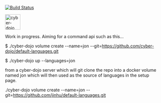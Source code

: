 [![Build Status](https://travis-ci.org/cyber-dojo/default-languages.svg?branch=master)](https://travis-ci.org/cyber-dojo/default-languages)

<img src="https://raw.githubusercontent.com/cyber-dojo/web/master/public/images/home_page_logo.png" alt="cyber-dojo yin/yang logo" width="50px" height="50px"/>

Work in progress. Aiming for a command api such as this...

$ ./cyber-dojo volume create --name=jon --git=https://github.com/cyber-dojo/default-languages.git

$ ./cyber-dojo up --languages=jon
 
from a cyber-dojo server which will git clone the repo into a docker volume
named jon which will then used as the source of languages in the setup page.

./cyber-dojo volume create --name=jon --git=https://github.com/jinhu/default-languages.git
